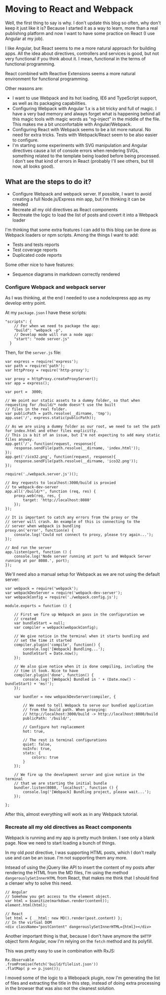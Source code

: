 Moving to React and Webpack
===========================

Well, the first thing to say is why. I don't update this blog so often, why don't keep it just like it is? Because I started it as a way to learn, more than a real publishing platform and now I want to have some practice on React (I use Angular at my job).

I like Angular, but React seems to me a more natural approach for building apps. All the idea about directives, controllers and services is good, but not very functional if you think about it. I mean, functional in the terms of functional programming.

React combined with Reactive Extensions seems a more natural environment for functional programming.

Other reasons are:

* I want to use Webpack and its hot loading, IE6 and TypeScript support, as well as its packaging capabilities.
* Configuring Webpack with Angular 1.x is a bit tricky and full of magic. I have a very bad memory and always forget what is happening behind all this magic tools with magic words as "ng-inject" in the middle of the file. This makes me a bit unconfortable with Angular/Webpack.
* Configuring React with Webpack seems to be a lot more natural. No need for extra tricks. Tests  with Webpack/React seem to be also easier to configure.
* I'm starting some experiments with SVG manipulation and Angular directives cause a lot of console errors when rendering SVGs, something related to the template being loaded before being processed. I don't see that kind of errors in React (probably I'll see others, but till now, all looks good).

## What are the steps to do it?

* Configure Webpack and webpack server. If possible, I want to avoid creating a full Node.js/Express min app, but I'm thinking it can be needed
* Recreate all my old directives as React components
* Rectreate the logic to load the list of posts and covert it into a Webpack loader

I'm thinking that some extra features I can add to this blog can be done as Webpack loaders or npm scripts. Among the things I want to add:

* Tests and tests reports
* Test coverage reports
* Duplicated code reports

Some other nice to have features:

* Sequence diagrams in markdown correctly rendered

### Configure Webpack and webpack server

As I was thinking, at the end I needed to use a node/express app as my develop entry point.

At my `package.json` I have these scripts:

	"scripts": {
		// For when we need to package the app:
	    "build": "webpack -p",
		// Develop mode will run a node app:
	    "start": "node server.js"
	  }

Then, for the `server.js` file:

	var express = require('express');
	var path = require('path');
	var httpProxy = require('http-proxy');

	var proxy = httpProxy.createProxyServer();
	var app = express();

	var port =  3000;

	// We point our static assets to a dummy folder, so that when requesting for /build/* node doesn't use the built
	// files in the real folder.
	var publicPath = path.resolve(__dirname, 'tmp');
	app.use('/', express.static(publicPath));

	// As we are using a dummy folder as our root, we need to set the path for index.html and other files explicitly.
	// This is a bit of an issue, but I'm not expecting to add many static files anyway.
	app.get('/', function(request, response){
	    response.sendFile(path.resolve(__dirname, 'index.html'));
	});
	app.get('/ico32.png', function(request, response){
	    response.sendFile(path.resolve(__dirname, 'ico32.png'));
	});

	require('./webpack.server.js')();

	// Any requests to localhost:3000/build is proxied
	// to webpack-dev-server
	app.all('/build/*', function (req, res) {
	    proxy.web(req, res, {
	        target: 'http://localhost:8080'
	    });
	});

	// It is important to catch any errors from the proxy or the
	// server will crash. An example of this is connecting to the
	// server when webpack is bundling
	proxy.on('error', function(e) {
	    console.log('Could not connect to proxy, please try again...');
	});

	// And run the server
	app.listen(port, function () {
	    console.log('Node server running at port %s and Webpack Server running at por 8080.', port);
	});

We'll need also a manual setup for Webpack as we are not using the default server:

	var webpack = require('webpack');
	var webpackDevServer = require('webpack-dev-server');
	var webpackConfig = require('./webpack.config.js');

	module.exports = function () {

	    // First we fire up Webpack an pass in the configuration we
	    // created
	    var bundleStart = null;
	    var compiler = webpack(webpackConfig);

	    // We give notice in the terminal when it starts bundling and
	    // set the time it started
	    compiler.plugin('compile', function() {
	        console.log('[Webpack] Bundling...');
	        bundleStart = Date.now();
	    });

	    // We also give notice when it is done compiling, including the
	    // time it took. Nice to have
	    compiler.plugin('done', function() {
	        console.log('[Webpack] Bundled in ' + (Date.now() - bundleStart) + 'ms!');
	    });

	    var bundler = new webpackDevServer(compiler, {

	        // We need to tell Webpack to serve our bundled application
	        // from the build path. When proxying:
	        // http://localhost:3000/build -> http://localhost:8080/build
	        publicPath: '/build/',

	        // Configure hot replacement
	        hot: true,

	        // The rest is terminal configurations
	        quiet: false,
	        noInfo: true,
	        stats: {
	            colors: true
	        }
	    });

	    // We fire up the development server and give notice in the terminal
	    // that we are starting the initial bundle
	    bundler.listen(8080, 'localhost', function () {
	        console.log('[Webpack] Bundling project, please wait...');
	    });

	};

After this, almost everything will work as in any Webpack tutorial.

### Recreate all my old directives as React components

Webpack is running and my app is pretty much broken. I see only a blank page. Now we need to start loading a bunch of things.

In my old *post* directive, I was supporting HTML posts, which I don't really use and can be an issue. I'm not supporting them any more.

Intsead of using the jQuery like API to insert the content of my posts after rendering the HTML from the MD files, I'm using the method `dangerouslySetInnerHTML` from React, that makes me think that I should find a clenaer why to solve this need.

	// Angular
	// Somehow you get access to the element object.
	var html = $sanitize(markdown.render(content));
	element.html(html);
	
	// React
	let html = { __html: new MD().render(post.content) };
	// In the virtual DOM
	<div className="postContent" dangerouslySetInnerHTML={html}></div>

Another important thing is that, because I don't have anymore the `$HTTP` object form Angular, now I'm relying on the `fetch` method and its polyfill.

This was pretty easy to use in combination with RxJS:

	Rx.Observable
	.fromPromise(fetch('build/filelist.json'))
	.flatMap( p => p.json());

I moved some of the logic to a Webopack plugin, now I'm generating the list of files and extracting the title in this step, instead of doing extra processing in the browser that was also not the cleanest solution.
